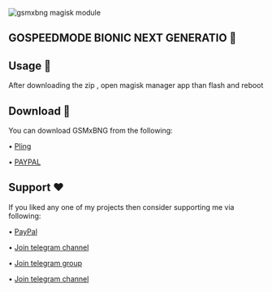 ![gsmxbng magisk module](https://images.pling.com/img/00/00/62/49/85/1943570/img-1393.png)



## GOSPEEDMODE BIONIC NEXT GENERATIO 🚀

## Usage 🔢
After downloading the zip , open magisk manager app than flash and reboot

## Download 📲
You can download GSMxBNG from the following:

• [Pling](https://www.pling.com/p/1943570/)

• [PAYPAL](https://paypal.me/revGSM)

## Support ❤️
If you liked any one of my projects then consider supporting me via following:

• [PayPal](https://paypal.me/revGSM)

• [Join telegram channel](https://t.me/godTspeed)

• [Join telegram group](https://t.me/godpseedmode)

• [Join telegram channel](https://godTspeed.xyz)
